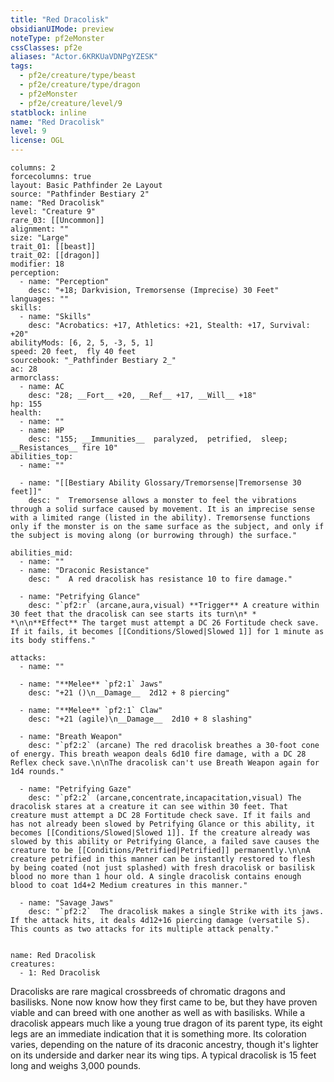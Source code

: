```yaml
---
title: "Red Dracolisk"
obsidianUIMode: preview
noteType: pf2eMonster
cssClasses: pf2e
aliases: "Actor.6KRKUaVDNPgYZESK" 
tags:
  - pf2e/creature/type/beast
  - pf2e/creature/type/dragon
  - pf2eMonster
  - pf2e/creature/level/9
statblock: inline
name: "Red Dracolisk"
level: 9
license: OGL
---
```


```statblock
columns: 2
forcecolumns: true
layout: Basic Pathfinder 2e Layout
source: "Pathfinder Bestiary 2"
name: "Red Dracolisk"
level: "Creature 9"
rare_03: [[Uncommon]]
alignment: ""
size: "Large"
trait_01: [[beast]]
trait_02: [[dragon]]
modifier: 18
perception:
  - name: "Perception"
    desc: "+18; Darkvision, Tremorsense (Imprecise) 30 Feet"
languages: ""
skills:
  - name: "Skills"
    desc: "Acrobatics: +17, Athletics: +21, Stealth: +17, Survival: +20"
abilityMods: [6, 2, 5, -3, 5, 1]
speed: 20 feet,  fly 40 feet
sourcebook: "_Pathfinder Bestiary 2_"
ac: 28
armorclass:
  - name: AC
    desc: "28; __Fort__ +20, __Ref__ +17, __Will__ +18"
hp: 155
health:
  - name: ""
  - name: HP
    desc: "155; __Immunities__  paralyzed,  petrified,  sleep; __Resistances__ fire 10"
abilities_top:
  - name: ""

  - name: "[[Bestiary Ability Glossary/Tremorsense|Tremorsense 30 feet]]"
    desc: "  Tremorsense allows a monster to feel the vibrations through a solid surface caused by movement. It is an imprecise sense with a limited range (listed in the ability). Tremorsense functions only if the monster is on the same surface as the subject, and only if the subject is moving along (or burrowing through) the surface."

abilities_mid:
  - name: ""
  - name: "Draconic Resistance"
    desc: "  A red dracolisk has resistance 10 to fire damage."

  - name: "Petrifying Glance"
    desc: "`pf2:r` (arcane,aura,visual) **Trigger** A creature within 30 feet that the dracolisk can see starts its turn\n* * *\n\n**Effect** The target must attempt a DC 26 Fortitude check save. If it fails, it becomes [[Conditions/Slowed|Slowed 1]] for 1 minute as its body stiffens."

attacks:
  - name: ""

  - name: "**Melee** `pf2:1` Jaws"
    desc: "+21 ()\n__Damage__  2d12 + 8 piercing"

  - name: "**Melee** `pf2:1` Claw"
    desc: "+21 (agile)\n__Damage__  2d10 + 8 slashing"

  - name: "Breath Weapon"
    desc: "`pf2:2` (arcane) The red dracolisk breathes a 30-foot cone of energy. This breath weapon deals 6d10 fire damage, with a DC 28 Reflex check save.\n\nThe dracolisk can't use Breath Weapon again for 1d4 rounds."

  - name: "Petrifying Gaze"
    desc: "`pf2:2` (arcane,concentrate,incapacitation,visual) The dracolisk stares at a creature it can see within 30 feet. That creature must attempt a DC 28 Fortitude check save. If it fails and has not already been slowed by Petrifying Glance or this ability, it becomes [[Conditions/Slowed|Slowed 1]]. If the creature already was slowed by this ability or Petrifying Glance, a failed save causes the creature to be [[Conditions/Petrified|Petrified]] permanently.\n\nA creature petrified in this manner can be instantly restored to flesh by being coated (not just splashed) with fresh dracolisk or basilisk blood no more than 1 hour old. A single dracolisk contains enough blood to coat 1d4+2 Medium creatures in this manner."

  - name: "Savage Jaws"
    desc: "`pf2:2`  The dracolisk makes a single Strike with its jaws. If the attack hits, it deals 4d12+16 piercing damage (versatile S). This counts as two attacks for its multiple attack penalty."
 
```

```encounter-table
name: Red Dracolisk
creatures:
  - 1: Red Dracolisk
```



Dracolisks are rare magical crossbreeds of chromatic dragons and basilisks. None now know how they first came to be, but they have proven viable and can breed with one another as well as with basilisks. While a dracolisk appears much like a young true dragon of its parent type, its eight legs are an immediate indication that it is something more. Its coloration varies, depending on the nature of its draconic ancestry, though it's lighter on its underside and darker near its wing tips. A typical dracolisk is 15 feet long and weighs 3,000 pounds.
